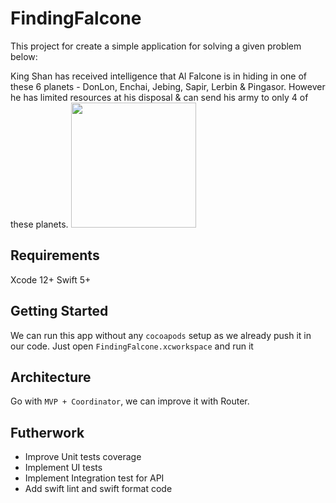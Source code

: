 # FindingFalcone

This project for create a simple application for solving a given problem below:

King Shan has received intelligence that Al Falcone is in hiding in one of these 6 planets - DonLon, Enchai, Jebing, Sapir, Lerbin & Pingasor. However he has limited resources at his disposal & can send his army to only 4 of these planets.
<img src="./Resource/demo.gif" width="200">

## Requirements
Xcode 12+
Swift 5+

## Getting Started
We can run this app without any `cocoapods` setup as we already push it in our code.
Just open `FindingFalcone.xcworkspace` and run it


## Architecture
Go with `MVP + Coordinator`, we can improve it with Router.

## Futherwork
- Improve Unit tests coverage
- Implement UI tests
- Implement Integration test for API
- Add swift lint and swift format code